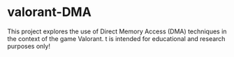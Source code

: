 # valorant-DMA
This project explores the use of Direct Memory Access (DMA) techniques in the context of the game Valorant. t is intended for educational and research purposes only!
